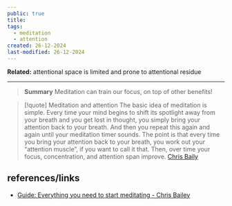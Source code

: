 ```yaml
---
public: true
title: 
tags:
  - meditation
  - attention
created: 26-12-2024
last-modified: 26-12-2024
---
```

**Related:** attentional space is limited and prone to attentional residue

---

> **Summary**
> Meditation can train our focus, on top of other benefits!


> [!quote] Meditation and attention
> The basic idea of meditation is simple. Every time your mind begins to shift its spotlight away from your breath and you get lost in thought, you simply bring your attention back to your breath. And then you repeat this again and again until your meditation timer sounds. The point is that every time you bring your attention back to your breath, you work out your “attention muscle”, if you want to call it that. Then, over time your focus, concentration, and attention span improve. [Chris Baily](https://chrisbailey.com/meditation-guide/)



## references/links
* [Guide: Everything you need to start meditating - Chris Bailey](https://chrisbailey.com/meditation-guide/)
